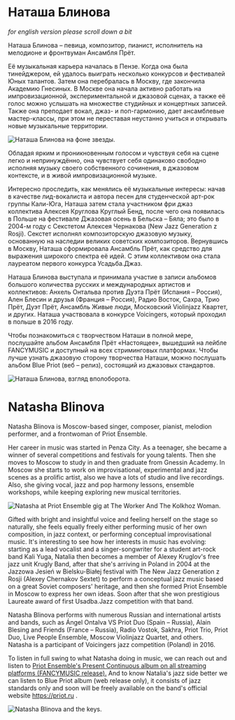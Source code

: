 # Наташа Блинова
_for english version please scroll down a bit_

Наташа Блинова – певица, композитор, пианист, исполнитель на мелодионе и фронтвуман Ансамбля Прёт.

Её музыкальная карьера началась в Пензе. Когда она была тинейджером, ей удалось выиграть несколько конкурсов и фестивалей Юных талантов. Затем она перебралась в Москву, где закончила Академию Гнесиных. В Москве она начала активно работать на импровизационной, экспериментальной и джазовой сценах, а также её голос можно услышать на множестве студийных и концертных записей. Также она преподает вокал, джаз- и поп-гармонию, дает ансамблевые мастер-классы, при этом не переставая неустанно учиться и открывать новые музыкальные территории.

![Наташа Блинова на фоне звезды.](3AF0B10E-2895-490A-B907-92D709D4E6C0.jpeg)

Обладая ярким и проникновенным голосом и чувствуя себя на сцене легко и непринуждённо, она чувствует себя одинаково свободно исполняя музыку своего собственного сочинения, в джазовом контексте, и в живой импровизационной музыке. 

Интересно проследить, как менялись её музыкальные интересы: начав в качестве лид-вокалиста  и автора песен для студенческой арт-рок группы Кали-Юга, Наташа затем стала участником фри джаз коллектива Алексея Круглова Круглый Бенд, после чего она появилась в Польше на фестивале Джазовая осень в Бельска – Бяла; это было в 2004-м году с Секстетом Алексея Чернакова (New Jazz Generation z Rosji). Секстет исполнял композиторскую джазовую музыку, основанную на наследии великих советских композиторов. Вернувшись в Москву, Наташа сформировала Ансамбль Прёт, как средство для выражения широкого спектра её идей. С этим коллективом она стала лауреатом первого конкурса Усадьба.Джаз.

Наташа Блинова выступала и принимала участие в записи альбомов большого количества русских и международных артистов и коллективов: Анхель Онтальва против Дуэта Прёт (Испания – Россия), Ален Блесин и друзья (Франция – Россия), Радио Восток, Сахра, Трио Прёт, Дуэт Прёт, Ансамбль Живые люди, Московский Violinjazz Квартет, и других. Наташа участвовала в конкурсе Voicingers, который проходил в польше в 2016 году.

Чтобы познакомиться с творчеством Наташи в полной мере, послушайте альбом Ансамбля Прёт «Настоящее», вышедший на лейбле FANCYMUSIC и доступный на всех стриминговых платформах. Чтобы лучше узнать джазовую сторону творчества Наташи, можно послушать альбом Blue Priot (веб – релиз), состоящий из джазовых стандартов.

![Наташа Блинова, взгляд вполоборота.](7F2AA0E2-4C6D-4CDA-84FC-58460564E4B0.jpeg)

# Natasha Blinova

Natasha Blinova is Moscow-based singer, composer, pianist, melodion performer, and a frontwoman of Priot Ensemble.

Her career in music was started in Penza City. As a teenager, she became a winner of several competitions and festivals for young talents. Then she moves to Moscow to study in and then graduate from Gnessin Academy. In Moscow she starts to work on improvisational, experimental and jazz scenes as a prolific artist, also we have a lots of studio and live recordings. Also, she giving vocal, jazz and pop harmony lessons, ensemble workshops, while keeping exploring new musical territories.

![Natasha at Priot Ensemble gig at The Worker And The Kolkhoz Woman.](89F4D890-EFE9-41BD-9B21-0324ACAEDFBC.jpeg)

Gifted with bright and insightful voice and feeling herself on the stage so naturally, she feels equally freely either performing music of her own composition, in jazz context, or performing conceptual improvisational music. It's interesting to see how her interests in music has evolving: starting as a lead vocalist and a singer-songwriter for a student art-rock band Kali Yuga, Natalia then becomes a member of Alexey Kruglov's free jazz unit Krugly Band, after that she's arriving in Poland in 2004 at the Jazzowa Jesień w Bielsku-Białej festival with The New Jazz Generation z Rosji (Alexey Chernakov Sextet) to perform a conceptual jazz music based on a great Soviet composers' heritage, and then she formed Priot Ensemble in Moscow to express her own ideas.  Soon after that she won prestigious Laureate award of first Usadba.Jazz competition with that band.

Natasha Blinova performs with numerous Russian and international artists and bands, such as Ángel Ontalva VS Priot Duo (Spain – Russia), Alain Blesing and Friends (France – Russia), Radio Vostok, Sakhra, Priot Trio, Priot Duo, Live People Ensemble, Moscow Violinjazz Quartet, and others. Natasha is a participant of Voicingers jazz competition (Poland) in 2016.

To listen in full swing to what Natasha doing in music, we can reach out and listen to [Priot Ensemble's Present Continuous album on all streaming platforms (FANCYMUSIC release).](https://fancymusic.ru/priot-ensemble-present-continuous/) And to know Natalia's jazz side better we can listen to Blue Priot album (web release only), it consists of jazz standards only and soon will be freely available on the band's official website https://priot.ru .

![Natasha Blinova and the keys.]( F075C230-97BE-4070-A91D-BD3AD3A9E0E1.jpeg)
